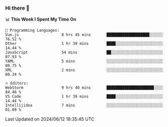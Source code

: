 ### Hi there 👋

<!--
**asdf12303116/asdf12303116** is a ✨ _special_ ✨ repository because its `README.md` (this file) appears on your GitHub profile.

Here are some ideas to get you started:

- 🔭 I’m currently working on ...
- 🌱 I’m currently learning ...
- 👯 I’m looking to collaborate on ...
- 🤔 I’m looking for help with ...
- 💬 Ask me about ...
- 📫 How to reach me: ...
- 😄 Pronouns: ...
- ⚡ Fun fact: ...
-->

<!--START_SECTION:waka-->
📊 **This Week I Spent My Time On** 

```text
💬 Programming Languages: 
Vue.js                   8 hrs 45 mins       ███████████████████░░░░░░   76.52 % 
Other                    1 hr 39 mins        ████░░░░░░░░░░░░░░░░░░░░░   14.44 % 
JavaScript               54 mins             ██░░░░░░░░░░░░░░░░░░░░░░░   07.93 % 
YAML                     5 mins              ░░░░░░░░░░░░░░░░░░░░░░░░░   00.75 % 
XML                      2 mins              ░░░░░░░░░░░░░░░░░░░░░░░░░   00.34 % 

🔥 Editors: 
WebStorm                 9 hrs 40 mins       █████████████████████░░░░   84.46 % 
VS Code                  1 hr 39 mins        ████░░░░░░░░░░░░░░░░░░░░░   14.44 % 
Intellijidea             7 mins              ░░░░░░░░░░░░░░░░░░░░░░░░░   01.09 % 
```


 Last Updated on 2024/06/12 18:35:45 UTC
<!--END_SECTION:waka-->

